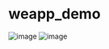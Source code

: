 # weapp_demo
![image](https://github.com/FOnlyJack/weapp_demo/screenshots/82B82A35-B6B5-438C-BBF3-2B6FF3F264DE.png)
![image](https://github.com/FOnlyJack/weapp_demo/screenshots/748CECB6-F715-4BD9-A73B-DBBCAFD407DD.png)
